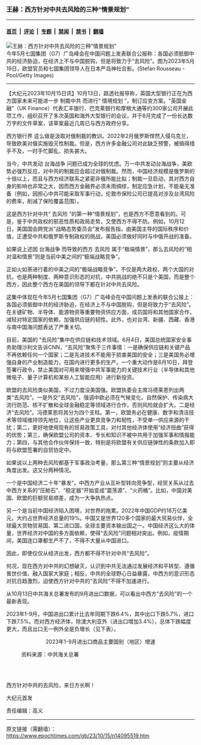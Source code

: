 ### 王赫：西方针对中共去风险的三种“情景规划”

---

#### [首页](../../../..?n14095519) &nbsp;|&nbsp; [评论](../../../../../epoch-comment?n14095519) &nbsp;|&nbsp; [专题](../../../../../epoch-special?n14095519) &nbsp;|&nbsp; [禁闻](../../../../../epoch-news?n14095519) &nbsp;|&nbsp; [禁书](../../../../../books?n14095519) &nbsp;|&nbsp; [翻墙](https://github.com/gfw-breaker/nogfw/blob/master/README.md?n14095519)


<div><img alt="王赫：西方针对中共去风险的三种“情景规划”" class="attachment-djy_600_400 size-djy_600_400 wp-post-image" src="https://i.epochtimes.com/assets/uploads/2023/05/id14000322-GettyImages-1256049910-600x400.jpg"/>
<div class="caption">
 今年5月七国集团（G7）广岛峰会在中国问题上发表联合公报称：各国必须抵御中共的经济胁迫，在经济上不与中国脱钩，但是将致力于“去风险”。图为2023年5月19日，欧盟官员和七国集团领导人在日本严岛神社合影。(Stefan Rousseau - Pool/Getty Images)
</div></div><hr/><div class="post_content" id="artbody" itemprop="articleBody">
 <!-- article content begin -->
 <p>
  【大纪元2023年10月15日讯】10月13日，路透社报导称，英国大型银行正在为西方国家未来可能进一步
  <ok href="https://www.epochtimes.com/gb/tag/%E5%88%B6%E8%A3%81%E4%B8%AD%E5%85%B1.html">
   制裁中共
  </ok>
  而进行“
  <ok href="https://www.epochtimes.com/gb/tag/%E6%83%85%E5%A2%83%E8%A7%84%E5%88%92.html">
   情境规划
  </ok>
  ”，制订应变方案。“英国金融”（UK Finance）代表汇丰银行、巴克莱银行和摩根大通等约300家公司开展此项工作，组织召开了多次英国和海外大型银行的会议，并于8月完成了一份长达数万字的文件草案，该草案最近几周已与西方政府分享。
 </p>
 <p>
  <ok href="https://www.epochtimes.com/gb/tag/%E8%A5%BF%E6%96%B9%E9%93%B6%E8%A1%8C%E7%95%8C.html">
   西方银行界
  </ok>
  这么做是汲取对俄制裁的教训。2022年2月俄罗斯悍然入侵乌克兰，导致欧美对俄实施毁灭性制裁。但是，西方许多金融公司对此缺乏预警，被搞得措手不及，一时手忙脚乱、损失甚大。
 </p>
 <p>
  当今，中共发动
  <ok href="https://www.epochtimes.com/gb/tag/%E5%8F%B0%E6%B5%B7%E6%88%98%E4%BA%89.html">
   台海战争
  </ok>
  问题已成为全球的忧虑。万一中共发动台海战争，美欧势必强烈反应，对中共的制裁应会超过对俄制裁。然而，中国经济规模是俄罗斯的十倍以上，而且与西方经济联系之紧密非俄所能比拟；制裁一旦启动，其对西方自身的影响也非常之大，因而西方金融界必须未雨绸缪，制定应急计划，不能毫无准备（例如，因担心中共可能采取军事行动，伦敦市保险公司已提高对涉及台湾风险的费率，削减了保险覆盖范围）。
 </p>
 <p>
  这是西方针对中共“
  <ok href="https://www.epochtimes.com/gb/tag/%E5%8E%BB%E9%A3%8E%E9%99%A9.html">
   去风险
  </ok>
  ”的第一种“情景规划”，也是西方不愿意看到的。可是，鉴于中共政权的邪恶性质和政局走势，又使西方不得不防。例如，10月12日，美国国会跨党派“战略态势委员会”发布报告指，由美国主导的国际秩序和价值，正遭受中共和俄罗斯专制政权的挑战，美国必须做好同时与中俄开战的准备。
 </p>
 <p>
  如果说上述因
  <ok href="https://www.epochtimes.com/gb/tag/%E5%8F%B0%E6%B5%B7%E6%88%98%E4%BA%89.html">
   台海战争
  </ok>
  而导致的西方
  <ok href="https://www.epochtimes.com/gb/tag/%E5%8E%BB%E9%A3%8E%E9%99%A9.html">
   去风险
  </ok>
  属于“极端情景”，那么去风险的“相对温和情景”则是当前中美之间的“极端战略竞争”。
 </p>
 <p>
  正如火如荼进行着的中美之间的“极端战略竞争”，不仅是两大政权、两个大国的对抗，也是两种制度、两种意识形态的对抗，中共挑战的绝不只是个美国，而是整个西方，因此整个西方在美国的领导下都在针对中共去风险。
 </p>
 <p>
  这集中体现在今年5月七国集团（G7）广岛峰会在中国问题上发表的联合公报上：各国必须抵御中共的经济胁迫，在经济上不与中国脱钩，但是将致力于“去风险”。在关键矿物、半导体、能源物资等重要物资供应方面，成员国将和其他国家合作，减轻对特定国家的依赖，加强供应链的韧性。此外，也对台湾、新疆、西藏、香港与南中国海问题表达了严重关切。
 </p>
 <p>
  目前，美国的 “去风险”集中在供应链和技术领域。6月4日，美国总统国家安全事务助理沙利文告诉CNN，“去风险”聚焦于三件事情：一是确保供应链和关键产品不再依赖任何一个国家；二是先进技术不能用于损害美国的安全；三是美国务必增强自身的产业制造能力，在国内进行更多的生产。一个重大动作是8月10日，拜登签署行政令，禁止美国对可用来增强中共军事能力的关键技术行业（半导体和其他微电子、量子计算机和某些人工智能应用）进行新投资。
 </p>
 <p>
  欧盟的去风险类似美国，不过力度没美国强。欧盟执委会主席冯德莱恩列出两类“去风险”。一是外交“去风险”，强调中欧必须在气候变化、自然保护、传染病大流行防范、核不扩散和全球金融稳定等领域进行合作，否则风险就会扩大。二是经济“去风险”。冯德莱恩将其分为四个支柱。第一，欧盟务必在健康、数字和清洁技术等领域维持领先地位，让这些产业更具竞争力和韧性，不受单一供应来源的干扰；第二，更好地使用现有的贸易政策工具，对付其他经济体使用“经济扭曲”获得的优势；第三，确保欧盟公司的资本、专长和知识不被中共用于加强军事和情报能力；第四，与其他合作伙伴保持一致，特别是将欧盟有关供应链弹性的条款加入即将与欧盟签署的自贸协定中。
 </p>
 <p>
  如果说以上两种去风险都基于军事政治考量，那么第三种“情景规划”则主要从经济角度出发。这又分两种情况。
 </p>
 <p>
  一个是中国经济二十年“暴发”，中西方产业从互补型转向竞争型，经贸关系从过去中西方关系的“压舱石”、“稳定器”开始变成“震荡源”、“火药桶”。比如，中国对美国、欧盟的巨额贸易顺差，成为一大争执热点。
 </p>
 <p>
  另一个是当前中国经济陷入困境，对世界的拖累。2022年中国GDP约18万亿美元，大约占世界经济总量的19%。中国又是世界120多个国家的最大贸易伙伴，全球最大货物贸易国、第二进口国，全球主要资本输出国之一。中国经济这么大的体量，世界经济对中国的多方面依赖，使得“去风险”问题相对突出。例如，疫情期间，美国连口罩都生产不了，不得不大量从中国进口。
 </p>
 <p>
  因此，即使仅仅从经济出发，西方都不得不针对中共“去风险”。
 </p>
 <p>
  何况，现在西方对中共的幻想破灭，认识到中共无法通过发展经济和平转型、遵循普世价值、融入国家大家庭；相反，中共的全球野心日益暴露，中西方的意识形态对抗日趋激烈，迫使西方针对中共的“去风险”不得不加速进行。
 </p>
 <p>
  从10月13日中共海关总署发布的9月进出口数据，可以看出中西方“去风险”的一个最新表现。
 </p>
 <p>
  2023年1-9月，中国进出口累计比去年同期下跌6.4%，其中出口下跌5.7%，进口下跌7.5%。而对西方经济体，除澳大利亚外（进出口增加3.4%），总体下跌幅度更大，而且出口无一例外全是负增长（见下表）。
 </p>
 <p style="text-align: center;">
  2023年1-9月进出口商品主要国别（地区）增速
 </p>
 <figure aria-describedby="caption-attachment-14095532" class="wp-caption aligncenter" id="attachment_14095532" style="width: 500px">
  <ok href="https://i.epochtimes.com/assets/uploads/2023/10/id14095532-2023-10-14_232625.jpg" target="_blank">
   <img alt="" class="wp-image-14095532" src="https://i.epochtimes.com/assets/uploads/2023/10/id14095532-2023-10-14_232625.jpg"/>
  </ok>
  <br/><figcaption class="wp-caption-text" id="caption-attachment-14095532">
   资料来源：中共海关总署
  </figcaption><br/>
 </figure><br/>
 <p>
  西方针对中共的去风险，来日方长啊！
 </p>
 <p>
  大纪元首发
 </p>
 <p>
  责任编辑：高义
 </p>
 <!-- article content end -->
 <div id="below_article_ad">
 </div>
</div>


---

原文链接（需翻墙）：https://www.epochtimes.com/gb/23/10/15/n14095519.htm